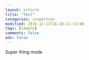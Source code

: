 ```yaml
---
layout: article
title: "Test"
categories: inspection
modified: 2016-12-11T16:28:11-13:00
tags: [sample]
comments: false
ads: false
---
```

Super thing mode
